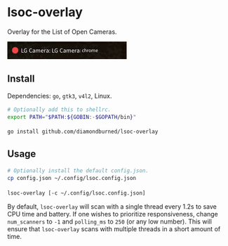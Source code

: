 # lsoc-overlay

Overlay for the List of Open Cameras.

![screenshot](scrot.png)

## Install

Dependencies: `go`, `gtk3`, `v4l2`, Linux.

```sh
# Optionally add this to shellrc.
export PATH="$PATH:${GOBIN:-$GOPATH/bin}"

go install github.com/diamondburned/lsoc-overlay
```

## Usage

```sh
# Optionally install the default config.json.
cp config.json ~/.config/lsoc.config.json

lsoc-overlay [-c ~/.config/lsoc.config.json]
```

By default, `lsoc-overlay` will scan with a single thread every 1.2s to save
CPU time and battery. If one wishes to prioritize responsiveness, change
`num_scanners` to `-1` and `polling_ms` to `250` (or any low number). This will
ensure that `lsoc-overlay` scans with multiple threads in a short amount of
time.
